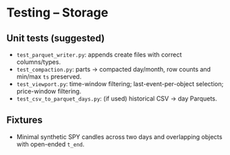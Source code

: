# Testing – Storage

## Unit tests (suggested)

- `test_parquet_writer.py`: appends create files with correct columns/types.
- `test_compaction.py`: parts → compacted day/month, row counts and min/max `ts` preserved.
- `test_viewport.py`: time-window filtering; last-event-per-object selection; price-window filtering.
- `test_csv_to_parquet_days.py`: (if used) historical CSV → day Parquets.

## Fixtures

- Minimal synthetic SPY candles across two days and overlapping objects with open-ended `t_end`.
